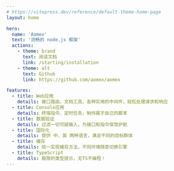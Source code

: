 ```yaml
---
# https://vitepress.dev/reference/default-theme-home-page
layout: home

hero:
  name: 'Aomex'
  text: '流畅的 node.js 框架'
  actions:
    - theme: brand
      text: 阅读文档
      link: /starting/installation
    - theme: alt
      text: Github
      link: https://github.com/aomex/aomex

features:
  - title: Web应用
    details: 接口路由、文档工具、各种实用的中间件，轻松处理请求和响应
  - title: Console应用
    details: 终端指令、定时任务，制作属于自己的脚本
  - title: 数据验证
    details: 过滤一切可疑输入，为接口和指令保驾护航
  - title: 国际化
    details: 提供 中、英 两种语言，满足不同的目标群体
  - title: 缓存
    details: 统一实现缓存方法，不同环境随意切换引擎
  - title: TypeScript
    details: 极限的类型提示，无TS不编程！
---
```

